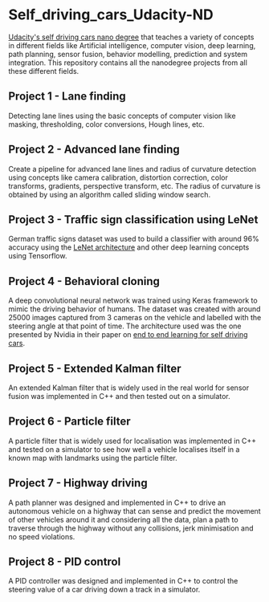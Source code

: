 # Self_driving_cars_Udacity-ND
[Udacity's self driving cars nano degree](https://www.udacity.com/course/self-driving-car-engineer-nanodegree--nd013) that teaches a variety of concepts in different fields like Artificial intelligence, computer vision, deep learning, path planning, sensor fusion, behavior modelling, prediction and system integration. This repository contains all the nanodegree projects from all these different fields.

## Project 1 - Lane finding
Detecting lane lines using the basic concepts of computer vision like masking, thresholding, color conversions, Hough lines, etc.
## Project 2 - Advanced lane finding
Create a pipeline for advanced lane lines  and radius of curvature detection using concepts like camera calibration, distortion correction, color transforms, gradients, perspective transform, etc. The radius of curvature is obtained by using an algorithm called sliding window search.
## Project 3 - Traffic sign classification using LeNet
German traffic signs dataset was used to build a classifier with around 96% accuracy using the [LeNet architecture](http://yann.lecun.com/exdb/publis/pdf/lecun-01a.pdf) and other deep learning concepts using Tensorflow.
## Project 4 - Behavioral cloning
A deep convolutional neural network was trained using Keras framework to mimic the driving behavior of humans. The dataset was created with around 25000 images captured from 3 cameras on the vehicle and labelled with the steering angle at that point of time. The architecture used was the one presented by Nvidia in their paper on [end to end learning for self driving cars](https://images.nvidia.com/content/tegra/automotive/images/2016/solutions/pdf/end-to-end-dl-using-px.pdf).
## Project 5 - Extended Kalman filter
An extended Kalman filter that is widely used in the real world for sensor fusion was implemented in C++ and then tested out on a simulator.
## Project 6 - Particle filter
A particle filter that is widely used for localisation was implemented in C++ and tested on a simulator to see how well a vehicle localises itself in a known map with landmarks using the particle filter.
## Project 7 - Highway driving
A path planner was designed and implemented in C++ to drive an autonomous vehicle on a highway that can sense and predict the movement of other vehicles around it and considering all the data, plan a path to traverse through the highway without any collisions, jerk minimisation and no speed violations.
## Project 8 - PID control
A PID controller was designed and implemented in C++ to control the steering value of a car driving down a track in a simulator.
